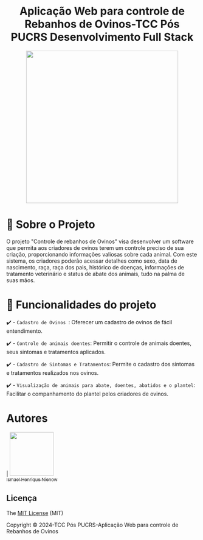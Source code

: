 <h1 align="center"> Aplicação Web para controle de Rebanhos de Ovinos-TCC Pós PUCRS Desenvolvimento Full Stack </h1>
<p align="center"><img src="[sua_imagem_aqui]" width="400"></p>
<p align="center">
</p>

# :small_blue_diamond: Sobre o Projeto
O projeto "Controle de rebanhos de Ovinos" visa desenvolver um software que permita aos criadores de ovinos terem um controle preciso de sua criação, proporcionando informações valiosas sobre cada animal. Com este sistema, os criadores poderão acessar detalhes como sexo, data de nascimento, raça, raça dos pais, histórico de doenças, informações de tratamento veterinário e status de abate dos animais, tudo na palma de suas mãos.


# :hammer: Funcionalidades do projeto

:heavy_check_mark: - `Cadastro de Ovinos `: Oferecer um cadastro de ovinos de fácil entendimento.

:heavy_check_mark: - `Controle de animais doentes`: Permitir o controle de animais doentes, seus sintomas e tratamentos aplicados.

:heavy_check_mark: - `Cadastro de Sintomas e Tratamentos`: Permite o cadastro dos sintomas e tratamentos realizados nos ovinos.

:heavy_check_mark: - `Visualização de animais para abate, doentes, abatidos e o plantel`: Facilitar o companhamento do plantel pelos criadores de ovinos.

# Autores

| [<img loading="lazy" src="https://avatars.githubusercontent.com/u/44347335?v=4" width=115><br><sub>Ismael Henrique Nienow</sub>](https://github.com/IsmaelNienow)

## Licença 

The [MIT License]() (MIT)

Copyright :copyright: 2024-TCC Pós PUCRS-Aplicação Web para controle de Rebanhos de Ovinos
